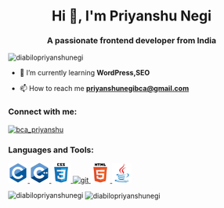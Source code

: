 <h1 align="center">Hi 👋, I'm Priyanshu Negi</h1>
<h3 align="center">A passionate frontend developer from India</h3>

<p align="left"> <img src="https://komarev.com/ghpvc/?username=diabilopriyanshunegi&label=Profile%20views&color=0e75b6&style=flat" alt="diabilopriyanshunegi" /> </p>

- 🌱 I’m currently learning **WordPress,SEO**

- 📫 How to reach me **priyanshunegibca@gmail.com**

<h3 align="left">Connect with me:</h3>
<p align="left">
<a href="https://www.codechef.com/users/bca_priyanshu" target="blank"><img align="center" src="https://cdn.jsdelivr.net/npm/simple-icons@3.1.0/icons/codechef.svg" alt="bca_priyanshu" height="30" width="40" /></a>
</p>

<h3 align="left">Languages and Tools:</h3>
<p align="left"> <a href="https://www.cprogramming.com/" target="_blank" rel="noreferrer"> <img src="https://raw.githubusercontent.com/devicons/devicon/master/icons/c/c-original.svg" alt="c" width="40" height="40"/> </a> <a href="https://www.w3schools.com/cpp/" target="_blank" rel="noreferrer"> <img src="https://raw.githubusercontent.com/devicons/devicon/master/icons/cplusplus/cplusplus-original.svg" alt="cplusplus" width="40" height="40"/> </a> <a href="https://www.w3schools.com/css/" target="_blank" rel="noreferrer"> <img src="https://raw.githubusercontent.com/devicons/devicon/master/icons/css3/css3-original-wordmark.svg" alt="css3" width="40" height="40"/> </a> <a href="https://git-scm.com/" target="_blank" rel="noreferrer"> <img src="https://www.vectorlogo.zone/logos/git-scm/git-scm-icon.svg" alt="git" width="40" height="40"/> </a> <a href="https://www.w3.org/html/" target="_blank" rel="noreferrer"> <img src="https://raw.githubusercontent.com/devicons/devicon/master/icons/html5/html5-original-wordmark.svg" alt="html5" width="40" height="40"/> </a> <a href="https://www.java.com" target="_blank" rel="noreferrer"> <img src="https://raw.githubusercontent.com/devicons/devicon/master/icons/java/java-original.svg" alt="java" width="40" height="40"/> </a> </p>

<p><img align="left" src="https://github-readme-stats.vercel.app/api/top-langs?username=diabilopriyanshunegi&show_icons=true&locale=en&layout=compact" alt="diabilopriyanshunegi" /></p>

<p>&nbsp;<img align="center" src="https://github-readme-stats.vercel.app/api?username=diabilopriyanshunegi&show_icons=true&locale=en" alt="diabilopriyanshunegi" /></p>
